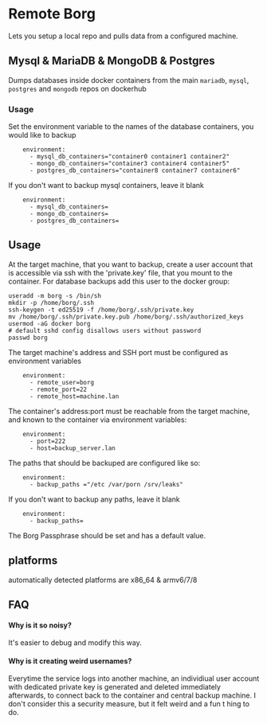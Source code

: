 # Remote Borg

Lets you setup a local repo and pulls data from a configured machine.

## Mysql & MariaDB & MongoDB & Postgres

Dumps databases inside docker containers from the main `mariadb`, `mysql`, `postgres` and `mongodb` repos on dockerhub

### Usage

Set the environment variable to the names of the database containers, you would like to backup

```
    environment:
      - mysql_db_containers="container0 container1 container2"
      - mongo_db_containers="container3 container4 container5"
      - postgres_db_containers="container8 container7 container6"
```

If you don't want to backup mysql containers, leave it blank

```
    environment:
      - mysql_db_containers=
      - mongo_db_containers=
      - postgres_db_containers=
```

## Usage

At the target machine, that you want to backup, create a user account that is accessible via ssh with the 'private.key' file, that you mount to the container. For database backups add this user to the docker group:

```
useradd -m borg -s /bin/sh
mkdir -p /home/borg/.ssh
ssh-keygen -t ed25519 -f /home/borg/.ssh/private.key
mv /home/borg/.ssh/private.key.pub /home/borg/.ssh/authorized_keys
usermod -aG docker borg
# default sshd config disallows users without password
passwd borg
```

The target machine's address and SSH port must be configured as environment variables
```
    environment:
      - remote_user=borg
      - remote_port=22
      - remote_host=machine.lan
```
The container's address:port must be reachable from the target machine, and known to the container via environment variables:

```
    environment:
      - port=222
      - host=backup_server.lan
```

The paths that should be backuped are configured like so:


```
    environment:
      - backup_paths ="/etc /var/porn /srv/leaks"
```

If you don't want to backup any paths, leave it blank

```
    environment:
      - backup_paths=
```

The Borg Passphrase should be set and has a default value.

## platforms

automatically detected platforms are x86_64 & armv6/7/8

## FAQ 

#### Why is it so noisy?
It's easier to debug and modify this way.
#### Why is it creating weird usernames?
Everytime the service logs into another machine, an individiual user account with dedicated private key is generated and deleted immediately afterwards, to connect back to the container and central backup machine. I don't consider this a security measure, but it felt weird and a fun t hing to do.
 
